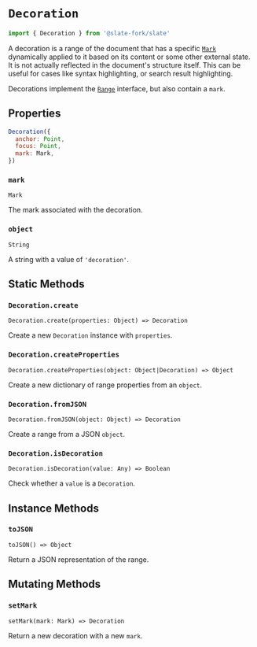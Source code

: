 # `Decoration`

```js
import { Decoration } from '@slate-fork/slate'
```

A decoration is a range of the document that has a specific [`Mark`](./mark.md) dynamically applied to it based on its content or some other external state. It is not actually reflected in the document's structure itself. This can be useful for cases like syntax highlighting, or search result highlighting.

Decorations implement the [`Range`](./range.md) interface, but also contain a `mark`.

## Properties

```js
Decoration({
  anchor: Point,
  focus: Point,
  mark: Mark,
})
```

### `mark`

`Mark`

The mark associated with the decoration.

### `object`

`String`

A string with a value of `'decoration'`.

## Static Methods

### `Decoration.create`

`Decoration.create(properties: Object) => Decoration`

Create a new `Decoration` instance with `properties`.

### `Decoration.createProperties`

`Decoration.createProperties(object: Object|Decoration) => Object`

Create a new dictionary of range properties from an `object`.

### `Decoration.fromJSON`

`Decoration.fromJSON(object: Object) => Decoration`

Create a range from a JSON `object`.

### `Decoration.isDecoration`

`Decoration.isDecoration(value: Any) => Boolean`

Check whether a `value` is a `Decoration`.

## Instance Methods

### `toJSON`

`toJSON() => Object`

Return a JSON representation of the range.

## Mutating Methods

### `setMark`

`setMark(mark: Mark) => Decoration`

Return a new decoration with a new `mark`.
